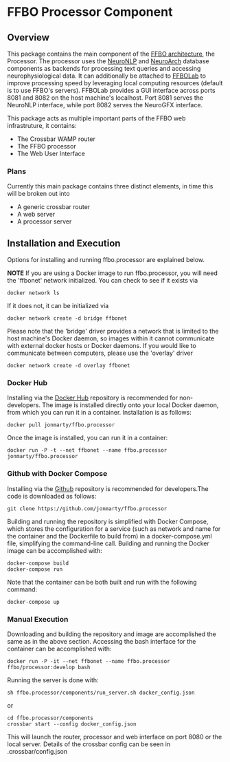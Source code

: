 # FFBO Processor Component
## Overview

This package contains the main component of the [FFBO architecture](http://fruitflybrain.org/), the Processor. The processor uses the [NeuroNLP](http://github.com/jonmarty/ffbo.nlp_component) and [NeuroArch](http://github.com/jonmarty/ffbo.neuroarch_component) database components as backends for processing text queries and accessing neurophysiological data. It can additionally be attached to [FFBOLab](http://github.com/jonmarty/ffbolab) to improve processing speed by leveraging local computing resources (default is to use FFBO's servers). FFBOLab provides a GUI interface across ports 8081 and 8082 on the host machine's localhost. Port 8081 serves the NeuroNLP interface, while port 8082 serves the NeuroGFX interface.

This package acts as multiple important parts of the FFBO web infrastruture, it contains:
* The Crossbar WAMP router
* The FFBO processor
* The Web User Interface

### Plans

Currently this main package contains three distinct elements, in time this will be broken out into

* A generic crossbar router
* A web server
* A processor server

## Installation and Execution

Options for installing and running ffbo.processor are explained below.

__NOTE__ If you are using a Docker image to run ffbo.processor, you will need the 'ffbonet' network initialized. You can check to see if it exists via

    docker network ls

If it does not, it can be initialized via

    docker network create -d bridge ffbonet

Please note that the 'bridge' driver provides a network that is limited to the host machine's Docker daemon, so images within it cannot communicate with external docker hosts or Docker daemons. If you would like to communicate between computers, please use the 'overlay' driver

    docker network create -d overlay ffbonet

### Docker Hub

Installing via the [Docker Hub](https://hub.docker.com/r/jonmarty/ffbo.processor) repository is recommended for non-developers. The image is installed directly onto your local Docker daemon, from which you can run it in a container. Installation is as follows:

    docker pull jonmarty/ffbo.processor

Once the image is installed, you can run it in a container:

    docker run -P -t --net ffbonet --name ffbo.processor jonmarty/ffbo.processor


### Github with Docker Compose

Installing via the [Github](https://github.com/jonmarty/ffbo.processor) repository is recommended for developers.The code is downloaded as follows:

    git clone https://github.com/jonmarty/ffbo.processor

Building and running the repository is simplified with Docker Compose, which stores the configuration for a service (such as network and name for the container and the Dockerfile to build from) in a docker-compose.yml file, simplifying the command-line call. Building and running the Docker image can be accomplished with:

    docker-compose build
    docker-compose run

Note that the container can be both built and run with the following command:

    docker-compose up

### Manual Execution

Downloading and building the repository and image are accomplished the same as in the above section. Accessing the bash interface for the container can be accomplished with:

    docker run -P -it --net ffbonet --name ffbo.processor ffbo/processor:develop bash

Running the server is done with:

    sh ffbo.processor/components/run_server.sh docker_config.json

or

    cd ffbo.processor/components
    crossbar start --config docker_config.json

This will launch the router, processor and web interface on port 8080 or the local server. Details of the crossbar config can be seen in .crossbar/config.json
